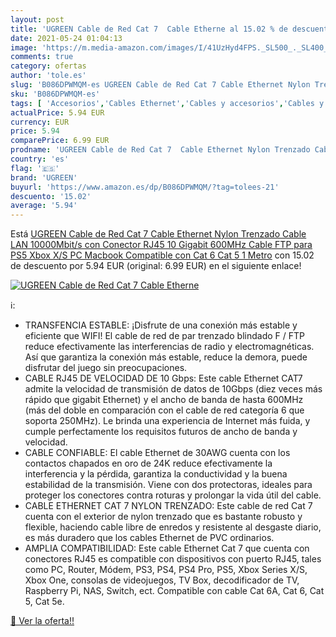 ```yaml
---
layout: post
title: 'UGREEN Cable de Red Cat 7  Cable Etherne al 15.02 % de descuento'
date: 2021-05-24 01:04:13
image: 'https://m.media-amazon.com/images/I/41UzHyd4FPS._SL500_._SL400_.jpg'
comments: true
category: ofertas
author: 'tole.es'
slug: 'B086DPWMQM-es UGREEN Cable de Red Cat 7 Cable Ethernet Nylon Trenzado...'
sku: 'B086DPWMQM-es'
tags: [ 'Accesorios','Cables Ethernet','Cables y accesorios','Cables y conectores','Informática','ps5','ugreen','xbox', ]
actualPrice: 5.94 EUR
currency: EUR
price: 5.94
comparePrice: 6.99 EUR
prodname: 'UGREEN Cable de Red Cat 7  Cable Ethernet Nylon Trenzado Cable LAN 10000Mbit/s con Conector RJ45  10 Gigabit  600MHz  Cable FTP  para PS5 Xbox X/S PC Macbook  Compatible con Cat 6  Cat 5  1 Metro'
country: 'es'
flag: '🇪🇸'
brand: 'UGREEN'
buyurl: 'https://www.amazon.es/dp/B086DPWMQM/?tag=tolees-21'
descuento: '15.02'
average: '5.94'
---
```


Está [UGREEN Cable de Red Cat 7  Cable Ethernet Nylon Trenzado Cable LAN 10000Mbit/s con Conector RJ45  10 Gigabit  600MHz  Cable FTP  para PS5 Xbox X/S PC Macbook  Compatible con Cat 6  Cat 5  1 Metro](https://www.amazon.es/dp/B086DPWMQM/?tag=tolees-21) con 15.02 de descuento por 5.94 EUR (original: 6.99 EUR) en el siguiente enlace!

[![UGREEN Cable de Red Cat 7  Cable Etherne](https://m.media-amazon.com/images/I/41UzHyd4FPS._SL500_._SL400_.jpg)](https://www.amazon.es/dp/B086DPWMQM/?tag=tolees-21)

ℹ️:

- TRANSFENCIA ESTABLE: ¡Disfrute de una conexión más estable y eficiente que WIFI! El cable de red de par trenzado blindado F / FTP reduce efectivamente las interferencias de radio y electromagnéticas. Así que garantiza la conexión más estable, reduce la demora, puede disfrutar del juego sin preocupaciones.
- CABLE RJ45 DE VELOCIDAD DE 10 Gbps: Este cable Ethernet CAT7 admite la velocidad de transmisión de datos de 10Gbps (diez veces más rápido que gigabit Ethernet) y el ancho de banda de hasta 600MHz (más del doble en comparación con el cable de red categoría 6 que soporta 250MHz). Le brinda una experiencia de Internet más fuida, y cumple perfectamente los requisitos futuros de ancho de banda y velocidad.
- CABLE CONFIABLE: El cable Ethernet de 30AWG cuenta con los contactos chapados en oro de 24K reduce efectivamente la interferencia y la pérdida, garantiza la conductividad y la buena estabilidad de la transmisión. Viene con dos protectoras, ideales para proteger los conectores contra roturas y prolongar la vida útil del cable.
- CABLE ETHERNET CAT 7 NYLON TRENZADO: Este cable de red Cat 7 cuenta con el exterior de nylon trenzado que es bastante robusto y flexible, haciendo cable libre de enredos y resistente al desgaste diario, es más duradero que los cables Ethernet de PVC ordinarios.
- AMPLIA COMPATIBILIDAD: Este cable Ethernet Cat 7 que cuenta con conectores RJ45 es compatible con dispositivos con puerto RJ45, tales como PC, Router, Módem, PS3, PS4, PS4 Pro, PS5, Xbox Series X/S, Xbox One, consolas de videojuegos, TV Box, decodificador de TV, Raspberry Pi, NAS, Switch, ect. Compatible con cable Cat 6A, Cat 6, Cat 5, Cat 5e.

[🛒 Ver la oferta!!](https://www.amazon.es/dp/B086DPWMQM/?tag=tolees-21)
